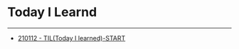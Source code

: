 # Today I Learnd
---
- [210112 - TIL(Today I learned)-START](./210112-til(today-i-learned)-start.md)
